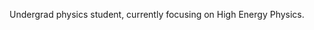 Undergrad physics student, currently focusing on High Energy Physics.

<!---
CallumRodgers/CallumRodgers is a ✨ special ✨ repository because its `README.md` (this file) appears on your GitHub profile.
You can click the Preview link to take a look at your changes.
--->
